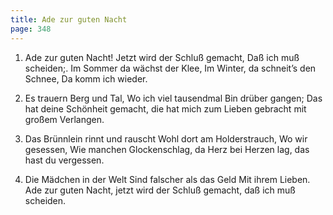 ```yaml
---
title: Ade zur guten Nacht
page: 348
---  
```


1. Ade zur guten Nacht!
Jetzt wird der Schluß gemacht,
Daß ich muß scheiden;.
Im Sommer da wächst der Klee,
Im Winter, da schneit’s den Schnee,
Da komm ich wieder.


2. Es trauern Berg und Tal,
Wo ich viel tausendmal
Bin drüber gangen;
Das hat deine Schönheit gemacht,
die hat mich zum Lieben gebracht
mit großem Verlangen.

3. Das Brünnlein rinnt und rauscht
Wohl dort am Holderstrauch,
Wo wir gesessen,
Wie manchen Glockenschlag,
da Herz bei Herzen lag,
das hast du vergessen.

4. Die Mädchen in der Welt
Sind falscher als das Geld
Mit ihrem Lieben.
Ade zur guten Nacht,
jetzt wird der Schluß gemacht,
daß ich muß scheiden.